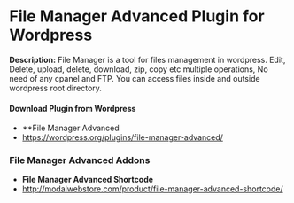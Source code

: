 # File Manager Advanced Plugin for Wordpress

**Description:** File Manager is a tool for files management in wordpress. Edit, Delete, upload, delete, download, zip, copy etc multiple operations, No need of any cpanel and FTP. You can access files inside and outside wordpress root directory.


#### Download Plugin from Wordpress

* **File Manager Advanced
* https://wordpress.org/plugins/file-manager-advanced/



### File Manager Advanced Addons

* **File Manager Advanced Shortcode**  
 * http://modalwebstore.com/product/file-manager-advanced-shortcode/


